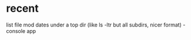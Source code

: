 # recent
list file mod dates under a top dir (like ls -ltr but all subdirs, nicer format) - console app
